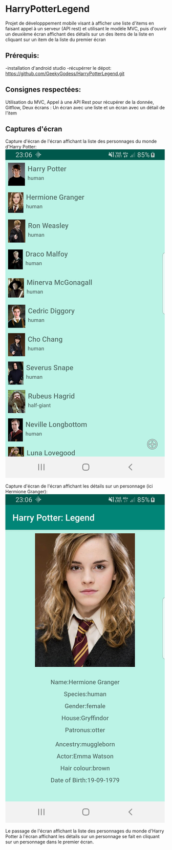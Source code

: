 # HarryPotterLegend
Projet de développpement mobile visant à afficher une liste d'items en faisant appel à un serveur (API rest) et utilisant le modèle MVC, puis d'ouvrir un deuxième écran affichant des détails sur un des items de la liste en cliquant sur un item de la liste du premier écran

## Prérequis:
-installation d'android studio
-récupérrer le dépot: https://github.com/GeekyGodess/HarryPotterLegend.git

## Consignes respectées:
Utilisation du MVC, Appel à une API Rest pour récupérer de la donnée, Gitflow, Deux écrans : Un écran avec une liste et un écran avec un détail de l'item

## Captures d'écran

Capture d'écran de l'écran affichant la liste des personnages du monde d'Harry Potter:
![GitHub Logo](images_readme/Ecran_liste_personnages.jpg)

Capture d'écran de l'écran affichant les détails sur un personnage (ici Hermione Granger):
![GitHub Logo](images_readme/Ecran_details_personnage.jpg)

Le passage de l'écran affichant la liste des personnages du monde d'Harry Potter à l'écran affichant les détails sur un personnage se fait en cliquant sur un personnage dans le premier écran.
